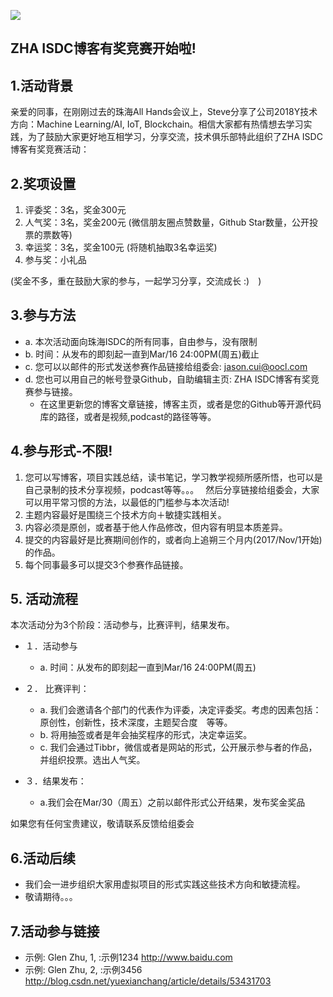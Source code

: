 ![](https://avatars0.githubusercontent.com/u/34764799?s=400&u=2852247967116ab39f23052d8494e41360445725&v=4) 

## ZHA ISDC博客有奖竞赛开始啦!

## 1.活动背景

亲爱的同事，在刚刚过去的珠海All Hands会议上，Steve分享了公司2018Y技术方向：Machine Learning/AI,  IoT, Blockchain。相信大家都有热情想去学习实践，为了鼓励大家更好地互相学习，分享交流，技术俱乐部特此组织了ZHA ISDC博客有奖竞赛活动：

## 2.奖项设置
1.	评委奖：3名，奖金300元
2.	人气奖：3名，奖金200元 (微信朋友圈点赞数量，Github Star数量，公开投票的票数等)
3.	幸运奖：3名，奖金100元 (将随机抽取3名幸运奖)
4.	参与奖：小礼品

(奖金不多，重在鼓励大家的参与，一起学习分享，交流成长 :)　)

## 3.参与方法
* a. 本次活动面向珠海ISDC的所有同事，自由参与，没有限制
* b. 时间：从发布的即刻起一直到Mar/16 24:00PM(周五)截止
* c. 您可以以邮件的形式发送参赛作品链接给组委会: jason.cui@oocl.com
* d. 您也可以用自己的帐号登录Github，自助编辑主页: ZHA ISDC博客有奖竞赛参与链接。
   *  在这里更新您的博客文章链接，博客主页，或者是您的Github等开源代码库的路径，或者是视频,podcast的路径等等。

## 4.参与形式-不限!
1.	您可以写博客，项目实践总结，读书笔记，学习教学视频所感所悟，也可以是自己录制的技术分享视频，podcast等等。。。　
然后分享链接给组委会，大家可以用平常习惯的方法，以最低的门槛参与本次活动!
2.	主题内容最好是围绕三个技术方向＋敏捷实践相关。
3.	内容必须是原创，或者基于他人作品修改，但内容有明显本质差异。
4.	提交的内容最好是比赛期间创作的，或者向上追朔三个月内(2017/Nov/1开始)的作品。
5.	每个同事最多可以提交3个参赛作品链接。

## 5.	活动流程
本次活动分为3个阶段：活动参与，比赛评判，结果发布。  

* １．活动参与
    * a. 时间：从发布的即刻起一直到Mar/16 24:00PM(周五)
  
* ２．	比赛评判：
    * a. 我们会邀请各个部门的代表作为评委，决定评委奖。考虑的因素包括：原创性，创新性，技术深度，主题契合度　等等。
    * b. 将用抽签或者是年会抽奖程序的形式，决定幸运奖。
    * c. 我们会通过Tibbr，微信或者是网站的形式，公开展示参与者的作品，并组织投票。选出人气奖。
    
* ３．结果发布：
    * a.我们会在Mar/30（周五）之前以邮件形式公开结果，发布奖金奖品

如果您有任何宝贵建议，敬请联系反馈给组委会

## 6.活动后续
* 我们会一进步组织大家用虚拟项目的形式实践这些技术方向和敏捷流程。
* 敬请期待。。。

## 7.活动参与链接
* 示例: Glen Zhu, 1, :示例1234 http://www.baidu.com
* 示例: Glen Zhu, 2, :示例3456 http://blog.csdn.net/yuexianchang/article/details/53431703
